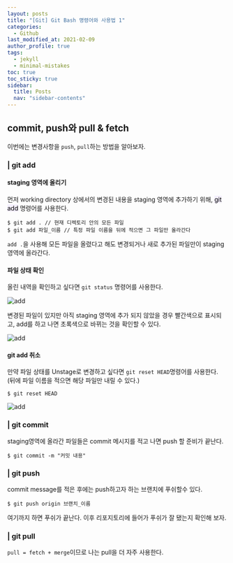 ```yaml
---
layout: posts
title: "[Git] Git Bash 명령어와 사용법 1"
categories:
  - Github
last_modified_at: 2021-02-09
author_profile: true
tags:
  - jekyll
  - minimal-mistakes
toc: true
toc_sticky: true
sidebar:
  title: Posts
  nav: "sidebar-contents"
---
```


## commit, push와 pull & fetch
이번에는 변경사항을 ```push```, ```pull```하는 방법을 알아보자.


### | git add

#### staging 영역에 올리기
먼저 working directory 상에서의 변경된 내용을 staging 영역에 추가하기 위해,
<mark style='background-color: #f5f0ff'>git add</mark> 명령어를 사용한다.

```
$ git add . // 현재 디렉토리 안의 모든 파일
$ git add 파일_이름 // 특정 파일 이름을 뒤에 적으면 그 파일만 올라간다
```
```add .```을 사용해 모든 파일을 올렸다고 해도 변경되거나 새로 추가된 파일만이 staging영역에 올라간다.

#### 파일 상태 확인
올린 내역을 확인하고 싶다면 ```git status``` 명령어를 사용한다.

![add](/assets/image/git-add.png)

변경된 파일이 있지만 아직 staging 영역에 추가 되지 않았을 경우 빨간색으로 표시되고, add를 하고 나면 초록색으로 바뀌는 것을 확인할 수 있다.

![add](/assets/image/git-status.png)

#### git add 취소
만약 파일 상태를 Unstage로 변경하고 싶다면 ```git reset HEAD```명령어를 사용한다.
(뒤에 파일 이름을 적으면 해당 파일만 내릴 수 있다.)
```
$ git reset HEAD
```

![add](/assets/image/git-status2.png)

### | git commit
staging영역에 올라간 파일들은 commit 메시지를 적고 나면 push 할 준비가 끝난다.

```
$ git commit -m "커밋 내용"
```

### | git push
commit message를 적은 후에는 push하고자 하는 브랜치에 푸쉬할수 있다.

```
$ git push origin 브랜치_이름
```
여기까지 하면 푸쉬가 끝난다. 이후 리포지토리에 들어가 푸쉬가 잘 됐는지 확인해 보자.


### | git pull

```pull = fetch + merge```이므로 나는 pull을 더 자주 사용한다.
